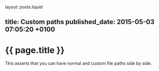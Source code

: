 layout: posts.liquid

title:  Custom paths
published_date:  2015-05-03 07:05:20 +0100
---
# {{ page.title }}

This asserts that you can have normal and custom file paths side by side.
